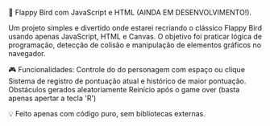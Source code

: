 🐤 Flappy Bird com JavaScript e HTML (AINDA EM DESENVOLVIMENTO!).

Um projeto simples e divertido onde estarei recriando o clássico Flappy Bird usando apenas JavaScript, HTML e Canvas.
O objetivo foi praticar lógica de programação, detecção de colisão e manipulação de elementos gráficos no navegador.

🎮 Funcionalidades:
Controle do do personagem com espaço ou clique
Sistema de registro de pontuação atual e histórico de maior pontuação.
Obstáculos gerados aleatoriamente
Reinício após o game over (basta apenas apertar a tecla 'R')

💡 Feito apenas com código puro, sem bibliotecas externas.
